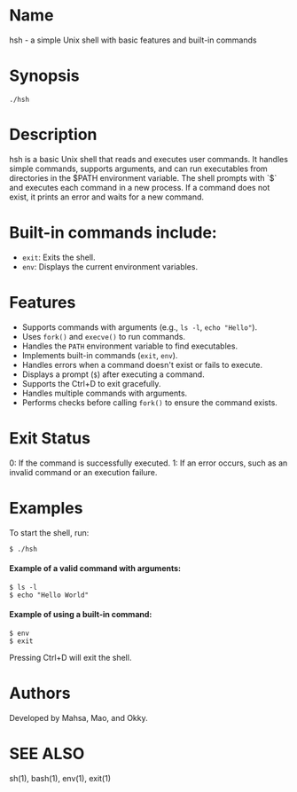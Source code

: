 # Name
hsh - a simple Unix shell with basic features and built-in commands


# Synopsis
```
./hsh
```

# Description
hsh is a basic Unix shell that reads and executes user commands. 
It handles simple commands, supports arguments, and can run executables from directories in the $PATH environment variable. 
The shell prompts with `$` and executes each command in a new process. 
If a command does not exist, it prints an error and waits for a new command. 


# Built-in commands include:
- `exit`: Exits the shell.
- `env`: Displays the current environment variables.


# Features
- Supports commands with arguments (e.g., `ls -l`, `echo "Hello"`).
- Uses `fork()` and `execve()` to run commands.
- Handles the `PATH` environment variable to find executables.
- Implements built-in commands (`exit`, `env`).
- Handles errors when a command doesn't exist or fails to execute.
- Displays a prompt (`$`) after executing a command.
- Supports the Ctrl+D to exit gracefully.
- Handles multiple commands with arguments.
- Performs checks before calling `fork()` to ensure the command exists.


# Exit Status
0: If the command is successfully executed.
1: If an error occurs, such as an invalid command or an execution failure.


# Examples
To start the shell, run:
```       
$ ./hsh
```
#### Example of a valid command with arguments:
```       
$ ls -l
$ echo "Hello World"
```
#### Example of using a built-in command:
```       
$ env
$ exit
```

Pressing Ctrl+D will exit the shell.


# Authors
Developed by Mahsa, Mao, and Okky.

# SEE ALSO
sh(1), bash(1), env(1), exit(1)

